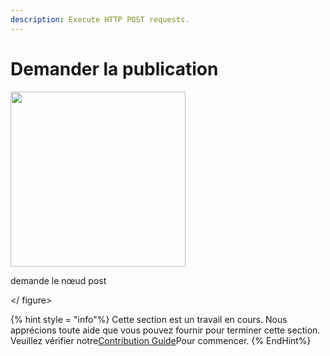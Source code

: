 ```yaml
---
description: Execute HTTP POST requests.
---
```


# Demander la publication

<gigne> <img src = "../../../. gitbook / actifs / up-010.png" alt = "" width = "280"> <gigcaption> <p> demande le nœud post </p> </gigcaption> </ figure>

{% hint style = "info"%}
Cette section est un travail en cours. Nous apprécions toute aide que vous pouvez fournir pour terminer cette section. Veuillez vérifier notre[Contribution Guide](broken-reference)Pour commencer.
{% EndHint%}
